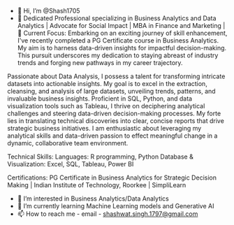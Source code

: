 - 👋 Hi, I’m @Shash1705 
- 🌟 Dedicated Professional specializing in Business Analytics and Data Analytics | Advocate for Social Impact | MBA in Finance and Marketing |
🌱 Current Focus:
Embarking on an exciting journey of skill enhancement, I've recently completed a PG Certificate course in Business Analytics.
My aim is to harness data-driven insights for impactful decision-making.
This pursuit underscores my dedication to staying abreast of industry trends and forging new pathways in my career trajectory.

Passionate about Data Analysis, I possess a talent for transforming intricate datasets into actionable insights. 
My goal is to excel in the extraction, cleansing, and analysis of large datasets, unveiling trends, patterns, and invaluable business insights. 
Proficient in SQL, Python, and data visualization tools such as Tableau, I thrive on deciphering analytical challenges and steering data-driven decision-making processes. 
My forte lies in translating technical discoveries into clear, concise reports that drive strategic business initiatives. 
I am enthusiastic about leveraging my analytical skills and data-driven passion to effect meaningful change in a dynamic, collaborative team environment.

Technical Skills:
Languages: R programming, Python
Database & Visualization: Excel, SQL, Tableau, Power BI

Certifications: PG Certificate in Business Analytics for Strategic Decision Making | Indian Institute of Technology, Roorkee | SimpliLearn

- 👀 I’m interested in Business Analytics/Data Analytics
- 🌱 I’m currently learning Machine Learning models and Generative AI
- 📫 How to reach me - email - shashwat.singh.1797@gmail.com

<!---
Shash1705/Shash1705 is a ✨ special ✨ repository because its `README.md` (this file) appears on your GitHub profile.
You can click the Preview link to take a look at your changes.
--->
